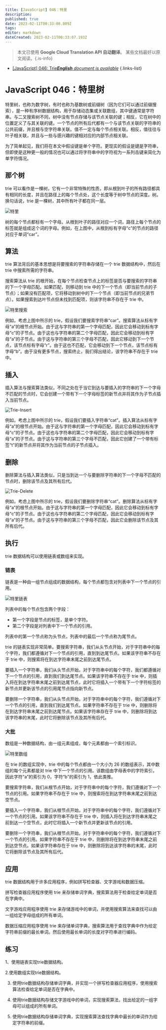 ```yaml
---
title: [JavaScript] 046：特里
description: 
published: true
date: 2023-02-11T00:33:08.809Z
tags: 
editor: markdown
dateCreated: 2023-02-11T00:33:07.193Z
---
```


> 本文已使用 **Google Cloud Translation API 自动翻译**。
某些文档最好以原文阅读。{.is-info}



- [[JavaScript] 046: Trie***English** document is available*](/en/Knowledge-base/Algorithm/javascript-046-trie)
{.links-list}


# JavaScript 046：特里树

特里树，也称为数字树，有时也称为基数树或前缀树（因为它们可以通过前缀搜索），是一种有序树数据结构，用于存储动态集或关联数组，其中键通常是字符串。与二叉搜索树不同，树中没有节点存储与该节点关联的键；相反，它在树中的位置定义了与其关联的键。一个节点的所有后代都有一个与该节点关联的字符串的公共前缀，并且根与空字符串关联。值不一定与每个节点相关联。相反，值往往与叶子相关联，并且与一些与感兴趣的键相对应的内部节点相关联。

为了简单起见，我们将在本文中假设键是单个字符。更现实的假设是键是字符串，但即使是这种更一般的情况也可以通过将字符串中的字符视为一系列击键来简化为单字符情况。

## 那个树

trie 可以看作是一棵树，它有一个非常特殊的性质，即从根到叶子的所有路径都具有相同的长度，并且在路径上的每个节点处，这个长度等于树中节点的深度。树。换句话说，trie 是一棵树，其中所有叶子都在同一层。

![特里](https://i.imgur.com/fgNcuqP.png)

树的每个节点都标有一个字母。从根到叶子的路径对应一个词，路径上每个节点的标签就是组成这个词的字母。例如，在上图中，从根到标有字母“c”的节点的路径对应于单词“car”。

## 算法

trie 算法背后的基本思想是将要搜索的字符串存储在一个 trie 数据结构中，然后在 trie 中搜索所需的字符串。

搜索算法从 trie 的根开始，在每个节点检查节点上的标签是否与要搜索的字符串的下一个字母匹配。如果匹配，则移动到 trie 中的下一个节点（即当前节点的子节点）；如果没有匹配项，它将移动到树中的下一个节点（即当前节点的兄弟节点）。如果搜索到达叶节点但未找到匹配项，则该字符串不存在于 trie 中。

![特里搜索](https://i.imgur.com/bvU4r4e.png)

例如，考虑上图中所示的 trie，假设我们要搜索字符串“car”。搜索算法从标有字母“a”的根节点开始。由于这与字符串的第一个字母匹配，因此它会移动到标有字母“c”的子节点。由于这也与字符串的第二个字母匹配，因此它会移动到标有字母“a”的子节点。由于这与字符串的第三个字母不匹配，因此它移动到下一个节点，该节点标有字母“r”。由于这也不匹配，它会移动到下一个节点，该节点标有字母“b”。由于没有更多节点，搜索终止，我们得出结论，该字符串不存在于 trie 中。

## 插入

插入算法与搜索算法类似，不同之处在于当它到达与要插入的字符串的下一个字母不匹配的节点时，它会创建一个带有下一个字母标签的新节点并将其作为子节点插入当前节点。

![Trie-Insert](https://i.imgur.com/TGiukHr.png)

例如，考虑上图中所示的 trie，假设我们要插入字符串“cat”。插入算法从标有字母“a”的根节点开始。由于这与字符串的第一个字母匹配，因此它会移动到标有字母“c”的子节点。由于这也与字符串的第二个字母匹配，因此它会移动到标有字母“a”的子节点。由于这与字符串的第三个字母不匹配，因此它创建了一个带有标签“t”的新节点并将其作为当前节点的子节点插入。

## 删除

删除算法与插入算法类似，只是当到达一个与要删除字符串的下一个字母不匹配的节点时，删除该节点及其所有后代。

![Trie-Delete](https://i.imgur.com/vALDKdR.png)

例如，考虑上图中所示的 trie，假设我们要删除字符串“cat”。删除算法从标有字母“a”的根节点开始。由于这与字符串的第一个字母匹配，因此它会移动到标有字母“c”的子节点。由于这也与字符串的第二个字母匹配，因此它会移动到标有字母“a”的子节点。由于这与字符串的第三个字母不匹配，因此它会删除该节点及其所有后代。

## 执行

trie 数据结构可以使用链表或数组来实现。

### 链表

链表是一种由一组节点组成的数据结构，每个节点都包含对列表中下一个节点的引用。

![特里链表](https://i.imgur.com/rYUjg9O.png)

列表中的每个节点包含两个字段：

- 第一个字段是节点的标签，是单个字符。
- 第二个字段是对列表中下一个节点的引用。

列表中的第一个节点称为头节点，列表中的最后一个节点称为尾节点。

trie 的链表实现非常简单。要搜索字符串，我们从头节点开始，对于字符串中的每个字符，我们都遵循对下一个节点的引用，直到到达尾节点。如果该字符串不存在于 trie 中，则搜索将在到达字符串末尾之前到达尾节点。

要插入一个字符串，我们从头节点开始，对于字符串中的每个字符，我们都遵循对下一个节点的引用，直到我们到达尾节点。如果该字符串不存在于 trie 中，则插入将在到达字符串末尾之前到达尾节点，此时它将插入一个带有下一个字符标签的新节点并更新该节点的引用尾节点指向新节点。

要删除一个字符串，我们从头节点开始，对于字符串中的每个字符，我们遵循对下一个节点的引用，直到我们到达尾节点。如果字符串不存在于 trie 中，则删除将在到达字符串末尾之前到达尾节点。如果该字符串存在于 trie 中，则删除将到达该字符串的末尾，此时它将删除该节点及其所有后代。

### 大批

数组是一种数据结构，由一组元素组成，每个元素都由一个索引标识。

![特里数组](https://i.imgur.com/kzKVLCc.png)

在 trie 的数组实现中，trie 中的每个节点都由一个大小为 26 的数组表示，其中数组的每个元素都是对 trie 中下一个节点的引用。该数组由字母表中的字符索引，因此字符“a”的索引为 0，字符“b”的索引为 1，依此类推。

要搜索字符串，我们从根节点开始，对于字符串中的每个字符，我们遵循对下一个节点的引用。如果字符串不存在于 trie 中，则搜索将在到达字符串末尾之前到达空节点。

要插入一个字符串，我们从根节点开始，对于字符串中的每个字符，我们遵循对下一个节点的引用。如果该字符串不存在于 trie 中，则插入将在到达字符串末尾之前到达一个空节点，此时它将插入一个新节点并更新该节点的引用。

要删除一个字符串，我们从根节点开始，对于字符串中的每个字符，我们遵循对下一个节点的引用。如果字符串不存在于 trie 中，则删除将在到达字符串末尾之前到达空节点。如果该字符串存在于 trie 中，则删除将到达该字符串的末尾，此时它将删除该节点及其所有后代。

## 应用

trie 数据结构用于许多应用程序，例如拼写检查器、文字游戏和数据压缩。

拼写检查器应用程序使用 trie 来存储单词字典，搜索算法用于检查给定单词是否在字典中。

文字游戏应用程序使用 trie 来存储游戏中的单词，并使用搜索算法来查找可以由一组给定字母组成的所有单词。

数据压缩应用程序使用 trie 来存储单词字典，搜索算法用于查找字典中作为给定字符串前缀的最长单词。然后使用最长单词的长度对字符串进行编码。

## 练习

1、使用链表实现trie数据结构。

2.使用数组实现trie数据结构。

3. 使用trie数据结构存储单词字典，并实现一个拼写检查器应用程序，使用搜索算法检查给定单词是否在字典中。

4. 使用trie数据结构存储文字游戏中的单词，实现搜索算法，找出给定的一组字母可以组成的所有单词。

5. 使用trie数据结构存储单词字典，实现搜索算法查找字典中最长的单词作为给定字符串的前缀。